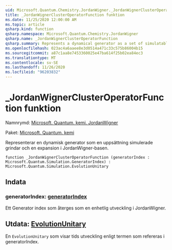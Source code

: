 ```yaml
---
uid: Microsoft.Quantum.Chemistry.JordanWigner._JordanWignerClusterOperatorFunction
title: _JordanWignerClusterOperatorFunction funktion
ms.date: 11/25/2020 12:00:00 AM
ms.topic: article
qsharp.kind: function
qsharp.namespace: Microsoft.Quantum.Chemistry.JordanWigner
qsharp.name: _JordanWignerClusterOperatorFunction
qsharp.summary: Represents a dynamical generator as a set of simulatable gates and an expansion in the JordanWigner basis.
ms.openlocfilehash: 023ac4a6aaee8e3d0514a471c33c575b86004b15
ms.sourcegitcommit: a87c1aa8e7453360025e47ba614f25b02ea84ec3
ms.translationtype: MT
ms.contentlocale: sv-SE
ms.lasthandoff: 11/26/2020
ms.locfileid: "96203832"
---
```

# <a name="_jordanwignerclusteroperatorfunction-function"></a>_JordanWignerClusterOperatorFunction funktion

Namnrymd: [Microsoft. Quantum. kemi. JordanWigner](xref:Microsoft.Quantum.Chemistry.JordanWigner)

Paket: [Microsoft. Quantum. kemi](https://nuget.org/packages/Microsoft.Quantum.Chemistry)


Representerar en dynamisk generator som en uppsättning simulerade grindar och en expansion i JordanWigner-basen.

```qsharp
function _JordanWignerClusterOperatorFunction (generatorIndex : Microsoft.Quantum.Simulation.GeneratorIndex) : Microsoft.Quantum.Simulation.EvolutionUnitary
```


## <a name="input"></a>Indata

### <a name="generatorindex--generatorindex"></a>generatorIndex: [generatorIndex](xref:Microsoft.Quantum.Simulation.GeneratorIndex)

Ett Generator index som återges som en enhetlig utveckling i JordanWigner.



## <a name="output--evolutionunitary"></a>Utdata: [EvolutionUnitary](xref:Microsoft.Quantum.Simulation.EvolutionUnitary)

En `EvolutionUnitary` som visar tids utveckling enligt termen som refereras i generatorIndex.